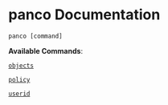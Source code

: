 # panco Documentation

`panco [command]`

**Available Commands**:

[`objects`](objects.md)

[`policy`](policy.md)

[`userid`](userid.md)